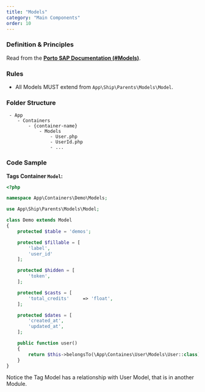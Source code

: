 ```yaml
---
title: "Models"
category: "Main Components"
order: 10
---
```


### Definition & Principles

Read from the [**Porto SAP Documentation (#Models)**](https://github.com/Mahmoudz/Porto#Models).

### Rules

- All Models MUST extend from `App\Ship\Parents\Models\Model`.

### Folder Structure

```
 - App
    - Containers
        - {container-name}
            - Models
                - User.php
                - UserId.php
                - ...
```

### Code Sample

**Tags Container `Model`:** 

```php
<?php

namespace App\Containers\Demo\Models;

use App\Ship\Parents\Models\Model;

class Demo extends Model
{
    protected $table = 'demos';

    protected $fillable = [
        'label',
        'user_id'
    ];

    protected $hidden = [
        'token',
    ];

    protected $casts = [
        'total_credits'     => 'float',
    ];

    protected $dates = [
        'created_at',
        'updated_at',
    ];

    public function user()
    {
        return $this->belongsTo(\App\Containes\User\Models\User::class);
    }
} 
```

Notice the Tag Model has a relationship with User Model, that is in another Module.
